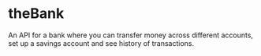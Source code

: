 # theBank
An API for a bank where you can transfer money across different accounts, set up a savings account and see history of transactions.

